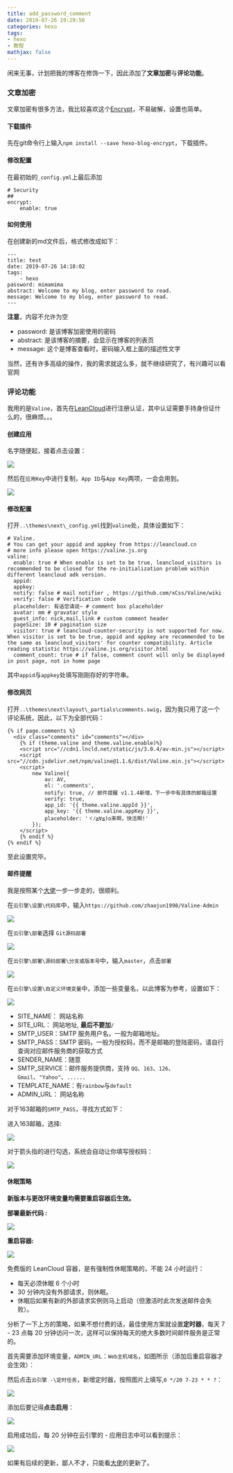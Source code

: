 ```yaml
---
title: add_password_comment
date: 2019-07-26 19:29:56
categories: hexo
tags: 
- hexo
- 教程
mathjax: false
---
```


闲来无事，计划把我的博客在修饰一下，因此添加了**文章加密**与**评论功能**。

<!--more-->

### 文章加密

文章加密有很多方法，我比较喜欢这个[Encrypt](https://github.com/MikeCoder/hexo-blog-encrypt/blob/master/ReadMe.zh.md)，不易破解，设置也简单。

#### 下载插件

先在git命令行上输入`npm install --save hexo-blog-encrypt`，下载插件。

#### 修改配置

在最初始的`_config.yml`上最后添加

```
# Security
##
encrypt:
    enable: true
```

#### 如何使用

在创建新的md文件后，格式修改成如下：

```
---
title: test
date: 2019-07-26 14:18:02
tags:
    - hexo
password: mimamima
abstract: Welcome to my blog, enter password to read.
message: Welcome to my blog, enter password to read.
---
```

**注意**，内容不允许为空

- password: 是该博客加密使用的密码
- abstract: 是该博客的摘要，会显示在博客的列表页
- message: 这个是博客查看时，密码输入框上面的描述性文字

当然，还有许多高级的操作，我的需求就这么多，就不继续研究了，有兴趣可以看官网

### 评论功能

我用的是`Valine`，首先在[LeanCloud](https://leancloud.cn/)进行注册认证，其中认证需要手持身份证什么的，很麻烦。。。

#### 创建应用

名字随便起，接着点击设置：



![](add-password-comment\1.png)

然后在`应用Key`中进行复制，`App ID`与`App Key`两项，一会会用到。

![](add-password-comment\2.png)

#### 修改配置

打开`..\themes\next\_config.yml`找到`valine`处，具体设置如下：

```
# Valine.
# You can get your appid and appkey from https://leancloud.cn
# more info please open https://valine.js.org
valine:
  enable: true # When enable is set to be true, leancloud_visitors is recommended to be closed for the re-initialization problem within different leancloud adk version.
  appid:  
  appkey:  
  notify: false # mail notifier , https://github.com/xCss/Valine/wiki
  verify: false # Verification code
  placeholder: 有话您请说~ # comment box placeholder
  avatar: mm # gravatar style
  guest_info: nick,mail,link # custom comment header
  pageSize: 10 # pagination size
  visitor: true # leancloud-counter-security is not supported for now. When visitor is set to be true, appid and appkey are recommended to be the same as leancloud_visitors' for counter compatibility. Article reading statistic https://valine.js.org/visitor.html
  comment_count: true # if false, comment count will only be displayed in post page, not in home page
```

其中`appid`与`appkey`处填写刚刚存好的字符串。

#### 修改网页

打开`..\themes\next\layout\_partials\comments.swig`，因为我只用了这一个评论系统，因此，以下为全部代码：

```
{% if page.comments %}
  <div class="comments" id="comments"></div>
    {% if (theme.valine and theme.valine.enable)%}
    <script src="//cdn1.lncld.net/static/js/3.0.4/av-min.js"></script>
    <script src="//cdn.jsdelivr.net/npm/valine@1.1.6/dist/Valine.min.js"></script>
    <script>
        new Valine({
            av: AV,
            el: '.comments',
            notify: true, // 邮件提醒 v1.1.4新增，下一步中有具体的邮箱设置
            verify: true,
            app_id: '{{ theme.valine.appId }}',
            app_key: '{{ theme.valine.appKey }}',
            placeholder: 'ヾﾉ≧∀≦)o来啊，快活啊!'
        });
    </script>
    {% endif %}
{% endif %}
```

至此设置完毕。

#### 邮件提醒

我是按照某个[大佬](http://www.zhaojun.im/hexo-valine-admin/)一步一步走的，很顺利。

在`云引擎\设置\代码库`中，输入`https://github.com/zhaojun1998/Valine-Admin`

![](add-password-comment\3.png)

在`云引擎\部署`选择 `Git源码部署`

![](add-password-comment\95.png)

在`云引擎\部署\源码部署\分支或版本号`中，输入`master`，点击`部署`

![](add-password-comment\94.png)

在`云引擎\设置\自定义环境变量`中，添加一些变量名，以此博客为参考，设置如下：

![](add-password-comment\96.png)

- SITE_NAME： 网站名称
- SITE_URL： 网站地址, **最后不要加**`/`
- SMTP_USER：SMTP 服务用户名，一般为邮箱地址。
- SMTP_PASS：SMTP 密码，一般为授权码，而不是邮箱的登陆密码，请自行查询对应邮件服务商的获取方式
- SENDER_NAME：随意
- SMTP_SERVICE：邮件服务提供商，支持 `QQ`、`163`、`126`、`Gmail`、`"Yahoo"`、`......` 
- TEMPLATE_NAME：有`rainbow`与`default`
- ADMIN_URL： 网站名称

对于163邮箱的`SMTP_PASS`，寻找方式如下：

进入163邮箱，选择:

![](add-password-comment\97.png)

对于箭头指的进行勾选，系统会自动让你填写授权码：

![](add-password-comment\98.png)

#### 休眠策略

**新版本与更改环境变量均需要重启容器后生效。**

**部署最新代码 :**

![](add-password-comment\5.png)

**重启容器:**

![](add-password-comment\6.png)

免费版的 LeanCloud 容器，是有强制性休眠策略的，不能 24 小时运行：

- 每天必须休眠 6 个小时
- 30 分钟内没有外部请求，则休眠。
- 休眠后如果有新的外部请求实例则马上启动（但激活时此次发送邮件会失败）。

分析了一下上方的策略，如果不想付费的话，最佳使用方案就设置**定时器**，每天 7 - 23 点每 20 分钟访问一次，这样可以保持每天的绝大多数时间邮件服务是正常的。

首先需要添加环境变量，`ADMIN_URL`：`Web主机域名`，如图所示（添加后重启容器才会生效）：

然后点击`云引擎 -\定时任务`，新增定时器，按照图片上填写,`0 */20 7-23 * * ?`：

![](add-password-comment\99.png)

添加后要记得**点击启用**：

![](add-password-comment\100.png)

启用成功后，每 20 分钟在云引擎的 - 应用日志中可以看到提示：

![](add-password-comment\4.png)

如果有后续的更新，鄙人不才，只能看[大佬](http://www.zhaojun.im/hexo-valine-admin/)的更新了。